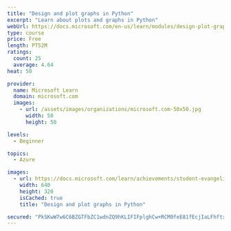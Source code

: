```yaml
---
title: "Design and plot graphs in Python"
excerpt: "Learn about plots and graphs in Python"
webUrl: https://docs.microsoft.com/en-us/learn/modules/design-plot-graphs-python/
type: course
price: Free
length: PT52M
ratings:
  count: 25
  average: 4.64
heat: 50

provider:
  name: Microsoft Learn
  domain: microsoft.com
  images:
    - url: /assets/images/organizations/microsoft.com-50x50.jpg
      width: 50
      height: 50

levels:
  - Beginner

topics:
  - Azure

images:
  - url: https://docs.microsoft.com/learn/achievements/student-evangelism/design-plot-graphs-python-social.png
    width: 640
    height: 320
    isCached: true
    title: "Design and plot graphs in Python"

secured: "PkSKwW7w6C6BZGTFbZC1wdnZQ9hKLIFIFplghCw+RCM0feE81fEcjIaLFhftxevlppNAuUu1FmmRg57dusVYp2wBXMBbPZ4xqzNzzxxX6CgXo2bu2/k3WNLh8Uqf98Qt3QL+kV4oYZlUJarKcIwnSKJwlL1ZisLEGiPkkKiIYuPZC77oC4aS6Bq21OFruorM7utE35kb2xW0jIqXAgsgMpmTo4bKjTcd0b/pXNbwyDSWrKXOZl2PgGTaCpcWdwRq90ORbTe8Cn2Dgc2+BDL9DVZ5vPeGp/qqBmDyMfCbnffAnpBdwJZmmN4PtlcNlOjXr+YRH9eS29KltTFS7oUcUsTay1O4RyiYtm5F7fUeyNPFNhd+jO1N93VDjy3s+BoQ4SEArNWm2SlzFdBEX+wb+w==;BB582XjVSAMMw7aH4l7k+g=="
---
```


